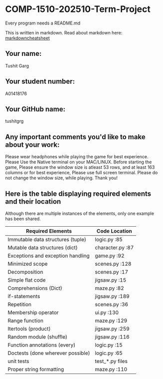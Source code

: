 # COMP-1510-202510-Term-Project

Every program needs a README.md

This is written in markdown. Read about markdown here: [markdowncheatsheet](https://www.markdownguide.org/cheat-sheet/)

## Your name:

Tushit Garg

## Your student number:

A01418176

## Your GitHub name:

tushitgrg

## Any important comments you'd like to make about your work:

Please wear headphones while playing the game for best experience.
Please Use the Native terminal on your MAC/LINUX. Before starting the game, Please ensure the window size is atleast
53 rows, and at least 163 columns or for best experience, Please use full screen terminal. Please do not change the
window size, while playing. Thank you!

## Here is the table displaying required elements and their location

Although there are multiple instances of the elements, only one example has been shared.

| Required Elements                 | Code Location    |
|-----------------------------------|------------------|
| Immutable data structures (tuple) | logic.py :85     |
| Mutable data structures  (dict)   | character.py :87 |
| Exceptions and exception handling | game.py :92      |
| Minimized scope                   | scenes.py :128   |
| Decomposition                     | scenes.py :17    |
| Simple flat code                  | jigsaw.py :15    |
| Comprehensions (Dict)             | maze.py :82      |
| if-statements                     | jigsaw.py :189   |
| Repetition                        | scenes.py :36    |
| Membership operator               | ui.py :130       |
| Range function                    | maze.py :129     |
| Itertools      (product)          | jigsaw.py :259   |
| Random module   (shuffle)         | jigsaw.py :116   |
| Function annotations (every)      | logic.py :15     |
| Doctests (done wherever possible) | logic.py :65     |
| unit tests                        | test_*.py files  |
| Proper string formatting          | maze.py :110     |